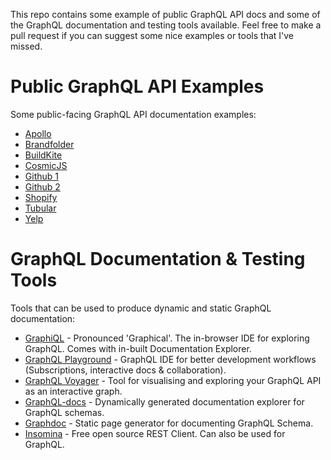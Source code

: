 This repo contains some example of public GraphQL API docs and some of the GraphQL documentation and testing tools available. Feel free to make a pull request if you can suggest some nice examples or tools that I've missed.

# Public GraphQL API Examples
Some public-facing GraphQL API documentation examples:

* [Apollo](https://www.apollographql.com/docs/react/react-apollo-migration.html)
* [Brandfolder](https://graphql.brandfolder.com/)
* [BuildKite](https://building.buildkite.com/tutorial-getting-started-with-graphql-queries-and-mutations-11211dfe5d64)
* [CosmicJS](https://cosmicjs.com/docs/graphql)
* [Github 1](https://developer.github.com/v4/)
* [Github 2](https://2fd.github.io/graphdoc/github/query.doc.html)
* [Shopify](https://help.shopify.com/en/api/graphql-admin-api)
* [Tubular](https://developer.tubular.io/)
* [Yelp](https://www.yelp.com/developers/graphql/guides/intro)


# GraphQL Documentation & Testing Tools
Tools that can be used to produce dynamic and static GraphQL documentation:

* [GraphiQL](https://github.com/graphql/graphiql) - Pronounced 'Graphical'. The in-browser IDE for exploring GraphQL. Comes with in-built Documentation Explorer.
* [GraphQL Playground](https://github.com/prismagraphql/graphql-playground) - GraphQL IDE for better development workflows (Subscriptions, interactive docs & collaboration). 
* [GraphQL Voyager](https://github.com/APIs-guru/graphql-voyager) - Tool for visualising and exploring your GraphQL API as an interactive graph.
* [GraphQL-docs](https://github.com/mhallin/graphql-docs) - Dynamically generated documentation explorer for GraphQL schemas.
* [Graphdoc](https://github.com/2fd/graphdoc#readme) - Static page generator for documenting GraphQL Schema.
* [Insomina](https://insomnia.rest/) - Free open source REST Client. Can also be used for GraphQL.
